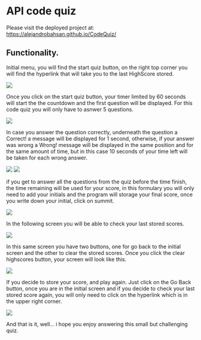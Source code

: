 # API code quiz

Please visit the deployed project at: https://alejandrobahsan.github.io/CodeQuiz/



## Functionality.

Initial menu, you will find the start quiz button, on the right top corner you will find the hyperlink that will take you to the last HighScore stored.

![](https://github.com/AlejandroBahSan/CodeQuiz/blob/master/Assets/images/QuizStart.jpg)

Once you click on the start quiz button, your timer limited by 60 seconds will start the the countdown and the first question will be displayed. For this code quiz
you will only have to asnwer 5 questions.

![](https://github.com/AlejandroBahSan/CodeQuiz/blob/master/Assets/images/1stQuestion.jpg)

In case you answer the question correctly, underneath the question a Correct! a message will be displayed for 1 second, otherwise, if your answer was wrong
a  Wrong! message will be displayed in the same position and for the same amount of time, but in this case 10 seconds of your time left will be taken for each
wrong answer.

![](https://github.com/AlejandroBahSan/CodeQuiz/blob/master/Assets/images/CorrectAnswer.jpg)
![](https://github.com/AlejandroBahSan/CodeQuiz/blob/master/Assets/images/WrongAnswer.jpg)

if you get to answer all the questions from the quiz before the time finish, the time remaining will be used for your score, in this formulary you will only need to add your initials and the program will storage your final score, once you write down your initial, click on summit.

![](https://github.com/AlejandroBahSan/CodeQuiz/blob/master/Assets/images/InitialsSubmit.jpg)

In the following screen you will be able to check your last stored scores. 

![](https://github.com/AlejandroBahSan/CodeQuiz/blob/master/Assets/images/HighScores.jpg)

In this same screen you have two buttons, one for go back to the initial screen and the other to clear the stored scores. Once you click the clear highscores button,
your screen will look like this.

![](https://github.com/AlejandroBahSan/CodeQuiz/blob/master/Assets/images/ClearHighScores.jpg)

If you decide to store your score, and play again. Just click on the Go Back button, once you are in the initial screen and if you decide to check your last
stored score again, you will only need to click on the hyperlink which is in the upper right corner. 

![](https://github.com/AlejandroBahSan/CodeQuiz/blob/master/Assets/images/ViewHighScores.jpg)

And that is it, well... i hope you enjoy answering this small but challenging quiz.




